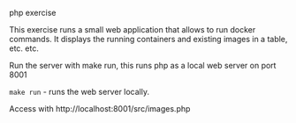 php exercise

This exercise runs a small web application that allows to run docker commands.
It displays the running containers and existing images in a table, etc. etc.

Run the server with make run, this runs php as a local web server on port 8001

```make run``` - runs the web server locally.

Access with http://localhost:8001/src/images.php



